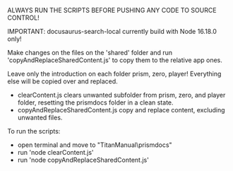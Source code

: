 ALWAYS RUN THE SCRIPTS BEFORE PUSHING ANY CODE TO SOURCE CONTROL!

IMPORTANT: docusaurus-search-local currently build with Node 16.18.0 only!

Make changes on the files on the 'shared' folder and run 'copyAndReplaceSharedContent.js' to copy them to the relative app ones.

Leave only the introduction on each folder prism, zero, player! 
Everything else will be copied over and replaced.

- clearContent.js clears unwanted subfolder from prism, zero, and player folder, resetting the prismdocs folder in a clean state.
- copyAndReplaceSharedContent.js copy and replace content, excluding unwanted files.

To run the scripts:
- open terminal and move to "TitanManual\prismdocs"
- run 'node clearContent.js'
- run 'node copyAndReplaceSharedContent.js'